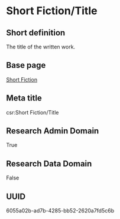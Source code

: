 # Short Fiction/Title
## Short definition
The title of the written work.
## Base page
[Short Fiction](../../Objects/Short%20Fiction.md)
## Meta title
csr:Short Fiction/Title
## Research Admin Domain
True
## Research Data Domain
False
## UUID
6055a02b-ad7b-4285-bb52-2620a7fd5c6b
